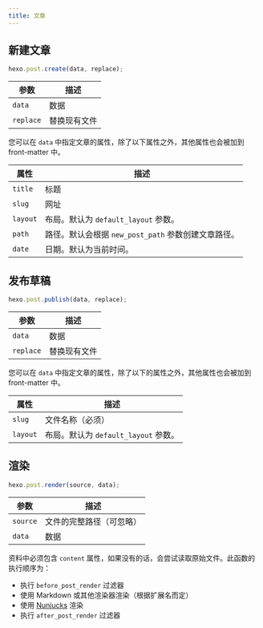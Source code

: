 ```yaml
---
title: 文章
---
```

## 新建文章

``` js
hexo.post.create(data, replace);
```

参数 | 描述
--- | ---
`data` | 数据
`replace` | 替换现有文件

您可以在 `data` 中指定文章的属性，除了以下属性之外，其他属性也会被加到 front-matter 中。

属性 | 描述
--- | ---
`title` | 标题
`slug` | 网址
`layout` | 布局。默认为 `default_layout` 参数。
`path` | 路径。默认会根据 `new_post_path` 参数创建文章路径。
`date` | 日期。默认为当前时间。

## 发布草稿

``` js
hexo.post.publish(data, replace);
```

参数 | 描述
--- | ---
`data` | 数据
`replace` | 替换现有文件

您可以在 `data` 中指定文章的属性，除了以下的属性之外，其他属性也会被加到 front-matter 中。

属性 | 描述
--- | ---
`slug` | 文件名称（必须）
`layout` | 布局。默认为 `default_layout` 参数。

## 渲染

``` js
hexo.post.render(source, data);
```

参数 | 描述
--- | ---
`source` | 文件的完整路径（可忽略）
`data` | 数据

资料中必须包含 `content` 属性，如果没有的话，会尝试读取原始文件。此函数的执行顺序为：

- 执行 `before_post_render` 过滤器
- 使用 Markdown 或其他渲染器渲染（根据扩展名而定）
- 使用 [Nunjucks] 渲染
- 执行 `after_post_render` 过滤器

[Nunjucks]: https://mozilla.github.io/nunjucks/

